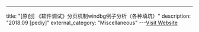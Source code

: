 ---
title: "[原创] 《软件调试》分页机制windbg例子分析（各种填坑）"
description: "2018.09 [pediy]"
external_category: "Miscellaneous"
---[Visit Website](https://bbs.pediy.com/thread-246768.htm)

